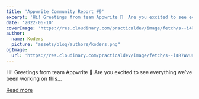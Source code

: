 ```yaml
---
title: 'Appwrite Community Report #9'
excerpt: 'Hi! Greetings from team Appwrite 👋  Are you excited to see everything we’ve been working on this...'
date: '2022-06-10'
coverImage: 'https://res.cloudinary.com/practicaldev/image/fetch/s--i4R7WvU8--/c_imagga_scale,f_auto,fl_progressive,h_420,q_auto,w_1000/https://dev-to-uploads.s3.amazonaws.com/uploads/articles/5qoxmg8tkp4uzr6ji7a8.png'
author:
  name: Koders
  picture: "assets/blog/authors/koders.png"
ogImage:
  url: 'https://res.cloudinary.com/practicaldev/image/fetch/s--i4R7WvU8--/c_imagga_scale,f_auto,fl_progressive,h_420,q_auto,w_1000/https://dev-to-uploads.s3.amazonaws.com/uploads/articles/5qoxmg8tkp4uzr6ji7a8.png'
---
```


Hi! Greetings from team Appwrite 👋  Are you excited to see everything we’ve been working on this...

[Read more](https://dev.to/appwrite/appwrite-community-report-9-57l2)
